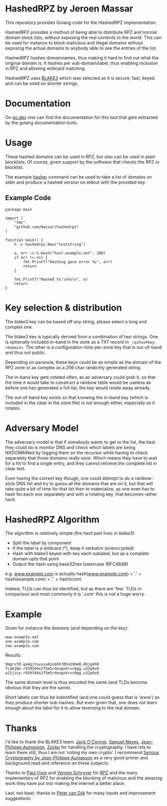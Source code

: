 # HashedRPZ by Jeroen Massar

This repository provides Golang code for the HashedRPZ implementation.

HashedRPZ provides a method of being able to distribute RPZ and normal domain block lists,
without exposing the real contents to the world. This can be used for instance to block
malicious and illegal domains without exposing the actual domains to anybody able to see the entries of the list.

HashedRPZ hashes domainnames, thus making it hard to find out what the original domain is.
It hashes per sub-domain/label, thus enabling inclusion in RPZ and allowing wildcard matching.

HashedRPZ uses [BLAKE3](https://github.com/BLAKE3-team/BLAKE3) which was selected as it is
secure, fast, keyed and can be used on shorter strings.

# Documentation

On [go.dev](https://pkg.go.dev/github.com/massar/hashedrpz) one can find the documentation for this tool that gets extracted by the golang documentation tools.

# Usage

These hashed domains can be used in RPZ, but also can be used in plain blocklists.
Of course, given support by the software that checks the RPZ or blocklist.

The example [hasher](cmd/hasher/) command can be used to take a list of domains on stdin and produce a hashed version on stdout with the provided key.

## Example Code

```
package main

import (
	"fmt"
	"github.com/massar/hashedrpz"
)

function main() {
	h := hashedrpz.New("teststring")

	o, err := h.Hash("host.example.net", 200)
	if err != nil {
		fmt.Printf("Hashing gave error %s", err)
		return
	}

	fmt.Printf("Hashed to:\n%s\n", o)
	return
}
```

# Key selection & distribution

The blake3 key can be based off any string, please select a long and complex one.

The blake3 key is typically derived from a combination of two strings.
One is optionally included in-band in the zone as a TXT record in ```_rpzhashkey.<domain>```.
The other is a configuration-time per-zone key that is out-of-band and thus not public.

Depending on paranoia, these keys could be as simple as the domain of the RPZ zone
or as complex as a 256 char randomly generated string.

The in-band key gets rotated often, as an adversary could grab it, so that the time it
would take to construct a rainbow table would be useless as before one has generated
a full list, the key would rotate away already.

The out-of-band key exists so that knowing the in-band key (which is included in the
clear in the zone file) is not enough either, especially as it rotates.

# Adversary Model

The adversary model is that if somebody wants to get to the list, the best they could do
is monitor DNS and check which labels are being NXDOMAINed by logging them on the recursor
while having to check separately that those domains really exist.
Which means they have to wait for a hit to find a single entry, and they cannot retrieve
the complete list in clear text.

Even having the current key though, one could attempt to do a rainbow-style DNS list
and try to guess all the domains that are on it, but that will take quite a bit of time
for that list then to materialize, as one even has to hash for each one separately and
with a rotating key, that becomes rather hard.

# HashedRPZ Algorithm

The algorithm is relatively simple (the hard part lives in blake3):

 - Split the label by component
 - if the label is a wildcard (*), keep it verbatim (unencrypted)
 - Hash with blake3 keyed with key each sublabel, but as a complete domain upto that point
 - Output the hash using base32hex lowercase (RFC4648)

e.g. www.example.com is actually hash(www.example.com) + '.' + hash(example.com) + '.' + hash(com)

Indeed, TLDs can thus be identified, but as there are 'few' TLDs in comparison and most commonly
it is '.com' this is not a huge worry.

# Example

Given for instance the domains (and depending on the key):
```
www.example.net
one.example.com
two.example.com
```

Results:
```
9mgrvf8.qa4gjtuvuia82ubhh705n29hm0.0hjg4h0
fca618e.r939194s2f5m5rdougo4rvc0gg.u32p0s0
w21jice.r939194s2f5m5rdougo4rvc0gg.u32p0s0
```

The same domain level is thus encoded the same (and TLDs become obvious that they are the same).

Short labels can thus be indentified (and one could guess that is 'www') as they produce shorter sub-hashes.
But even given that, one does not learn enough about the label for it to allow reversing to the real domain.

# Thanks

I'd like to thank the BLAKE3 team: [Jack O'Connor](https://github.com/oconnor663), [Samuel Neves](https://github.com/sneves), [Jean-Philippe Aumasson](https://github.com/veorq), [Zooko](https://github.com/zookozcash) for handling the cryptography, I have lots to learn there still, thus I am not 'rolling my own crypto'.
I recommend [Serious Cryptography by Jean-Philippe Aumasson](https://www.penguinrandomhouse.com/books/564922/serious-cryptography-by-jean-philippe-aumasson/) as a very good primer and background read and reference on these subjects.

Thanks to [Paul Vixie](https://redbarn.org) and [Vernon Schryver](https://www.rhyolite.com) for [RPZ](https://tools.ietf.org/html/draft-ietf-dnsop-dns-rpz-00) and the many implementors of RPZ for enabling the blocking of malicious and the amazing work they have put into making the Internet a better place.

Last, not least, thanks to [Peter van Dijk](https://github.com/habbie/) for many inputs and improvement suggestions.
